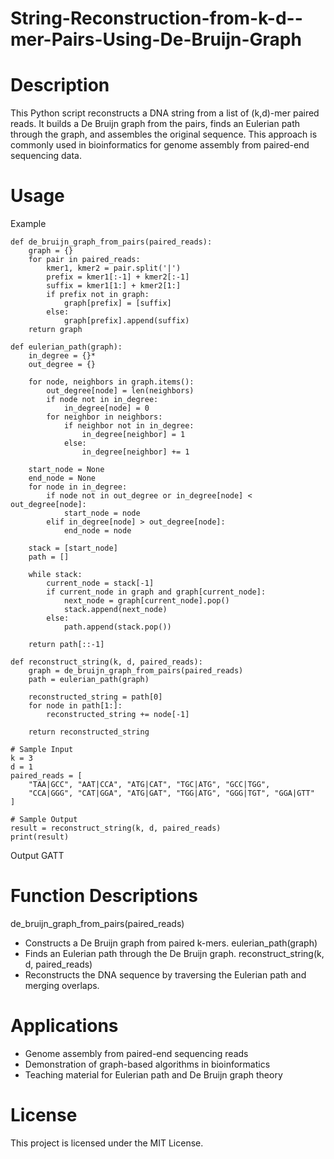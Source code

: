 # String-Reconstruction-from-k-d--mer-Pairs-Using-De-Bruijn-Graph


# Description
This Python script reconstructs a DNA string from a list of (k,d)-mer paired reads. It builds a De Bruijn graph from the pairs, finds an Eulerian path through the graph, and assembles the original sequence. This approach is commonly used in bioinformatics for genome assembly from paired-end sequencing data.

# Usage
Example
```
def de_bruijn_graph_from_pairs(paired_reads):
    graph = {}
    for pair in paired_reads:
        kmer1, kmer2 = pair.split('|')
        prefix = kmer1[:-1] + kmer2[:-1]
        suffix = kmer1[1:] + kmer2[1:]
        if prefix not in graph:
            graph[prefix] = [suffix]
        else:
            graph[prefix].append(suffix)
    return graph

def eulerian_path(graph):
    in_degree = {}* 
    out_degree = {}

    for node, neighbors in graph.items():
        out_degree[node] = len(neighbors)
        if node not in in_degree:
            in_degree[node] = 0
        for neighbor in neighbors:
            if neighbor not in in_degree:
                in_degree[neighbor] = 1
            else:
                in_degree[neighbor] += 1

    start_node = None
    end_node = None
    for node in in_degree:
        if node not in out_degree or in_degree[node] < out_degree[node]:
            start_node = node
        elif in_degree[node] > out_degree[node]:
            end_node = node

    stack = [start_node]
    path = []

    while stack:
        current_node = stack[-1]
        if current_node in graph and graph[current_node]:
            next_node = graph[current_node].pop()
            stack.append(next_node)
        else:
            path.append(stack.pop())

    return path[::-1]

def reconstruct_string(k, d, paired_reads):
    graph = de_bruijn_graph_from_pairs(paired_reads)
    path = eulerian_path(graph)

    reconstructed_string = path[0]
    for node in path[1:]:
        reconstructed_string += node[-1]

    return reconstructed_string

# Sample Input
k = 3
d = 1
paired_reads = [
    "TAA|GCC", "AAT|CCA", "ATG|CAT", "TGC|ATG", "GCC|TGG",
    "CCA|GGG", "CAT|GGA", "ATG|GAT", "TGG|ATG", "GGG|TGT", "GGA|GTT"
]

# Sample Output
result = reconstruct_string(k, d, paired_reads)
print(result)
```
Output
GATT

# Function Descriptions
de_bruijn_graph_from_pairs(paired_reads)
* Constructs a De Bruijn graph from paired k-mers.
eulerian_path(graph)
* Finds an Eulerian path through the De Bruijn graph.
reconstruct_string(k, d, paired_reads)
* Reconstructs the DNA sequence by traversing the Eulerian path and merging overlaps.

# Applications
* Genome assembly from paired-end sequencing reads
* Demonstration of graph-based algorithms in bioinformatics
* Teaching material for Eulerian path and De Bruijn graph theory

# License
This project is licensed under the MIT License.



